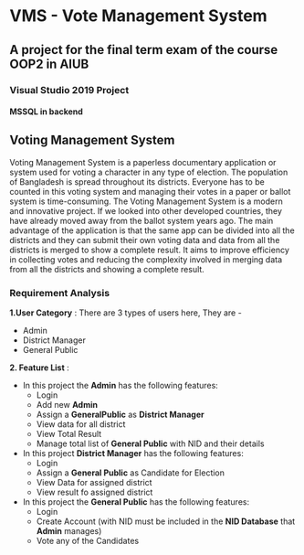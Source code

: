 # VMS - Vote Management System

## A project for the final term exam of the course OOP2 in AIUB

### Visual Studio 2019 Project
#### MSSQL in backend

## Voting Management System

Voting Management System is a paperless documentary application or system used for voting a character in any type of election. The population of Bangladesh is spread throughout its districts. Everyone has to be counted in this voting system and managing their votes in a paper or ballot system is time-consuming. The Voting Management System is a modern and innovative project. If we looked into other developed countries, they have already moved away from the ballot system years ago. The main advantage of the application is that the same app can be divided into all the districts and they can submit their own voting data and data from all the districts is merged to show a complete result. It aims to improve efficiency in collecting votes and reducing the complexity involved in merging data from all the districts and showing a complete result.


### **Requirement Analysis**

**1.User Category** :
There are 3 types of users here, They are -
* Admin
* District Manager
* General Public

**2. Feature List** :
* In this project the **Admin** has the following features:
  * Login
  * Add new **Admin**
  * Assign a **GeneralPublic** as **District Manager**
  * View data for all district
  * View Total Result
  * Manage total list of **General Public** with NID and their details
* In this project **District Manager** has the following features:
  * Login
  * Assign a **General Public** as Candidate for Election
  * View Data for assigned district
  * View result fo assigned district
* In this project the **General Public** has the following features:
  * Login
  * Create Account (with NID must be included in the **NID Database** that **Admin** manages)
  * Vote any of the Candidates